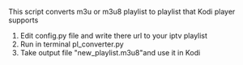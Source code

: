 This script converts m3u or m3u8 playlist to playlist that Kodi player supports

1. Edit config.py file and write there url to your iptv playlist
2. Run in terminal pl_converter.py
3. Take output file "new_playlist.m3u8"and use it in Kodi